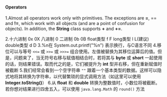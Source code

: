 #### Operators

1.Almost all operators work only with primitives. The exceptions are **=**, == and **!=**, which work with all objects (and are a point of confusion for objects). In addition, the **String** class supports **+** and **+=**.

2.十六进制 0x 0X
    八进制  0
	二进制  0b 0B
    float类型  f F
	long类型  l L(建议)
	double类型 d D
3.%n在  System.out.printf("%n") 表示换行，与C语言不同
4.移位可以与等号 `<<=` 或 `>>=` 或 `>>>=` 组合使用。左值被替换为其移位运算后的值。但是，问题来了，当无符号右移与赋值相结合时，若将其与 **byte** 或 **short** 一起使用的话，则结果错误。取而代之的是，它们被提升为 **int** 型并右移，但在重新赋值时被截断
5.我们经常会看到一个空字符串 `""` 跟着一个基本类型的数据。这样可以隐式地将其转换为字符串，以代替繁琐的显式调用方法（如这里可以使用 **Integer.toString()**）
6.从 **float** 和 **double** 转换为整数值时，小数位将被截断。若你想对结果进行四舍五入，可以使用 `java.lang.Math` 的 `round()` 方法



